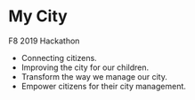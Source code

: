# My City
F8 2019 Hackathon

- Connecting citizens.
- Improving the city for our children.
- Transform the way we manage our city.
- Empower citizens for their city management.
